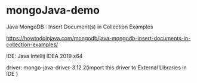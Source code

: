 # mongoJava-demo

Java MongoDB : Insert Document(s) in Collection Examples

https://howtodoinjava.com/mongodb/java-mongodb-insert-documents-in-collection-examples/

IDE: Java Intellij IDEA 2019 x64

driver: mongo-java-driver-3.12.2(import this driver to External Libraries in IDE )
